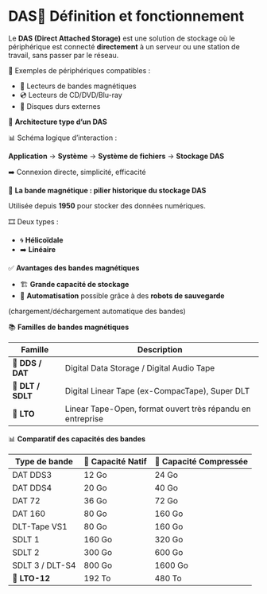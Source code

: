 # DAS🔧 **Définition et fonctionnement**

Le **DAS (Direct Attached Storage)** est une solution de stockage où le périphérique est connecté **directement** à un serveur ou une station de travail, sans passer par le réseau.

📎 Exemples de périphériques compatibles :

- 📼 Lecteurs de bandes magnétiques
- 💿 Lecteurs de CD/DVD/Blu-ray
- 💾 Disques durs externes



🧠 **Architecture type d’un DAS**

📊 Schéma logique d’interaction :

**Application** → **Système** → **Système de fichiers** → **Stockage DAS**

➡️ Connexion directe, simplicité, efficacité



📼 **La bande magnétique : pilier historique du stockage DAS**

Utilisée depuis **1950** pour stocker des données numériques.

🎞️ Deux types :

- 🌀 **Hélicoïdale**
- ➡️ **Linéaire**



✅ **Avantages des bandes magnétiques**

- 🏗️ **Grande capacité de stockage**
- 🤖 **Automatisation** possible grâce à des **robots de sauvegarde**

(chargement/déchargement automatique des bandes)



📚 **Familles de bandes magnétiques**

| **Famille** | **Description** |
|----|----|
| 💽 **DDS / DAT** | Digital Data Storage / Digital Audio Tape |
| 📼 **DLT / SDLT** | Digital Linear Tape (ex-CompacTape), Super DLT |
| 🧷 **LTO** | Linear Tape-Open, format ouvert très répandu en entreprise |



📊 **Comparatif des capacités des bandes**

| **Type de bande** | **🧊 Capacité Natif** | **💨 Capacité Compressée** |
|-------------------|-----------------------|----------------------------|
| DAT DDS3          | 12 Go                 | 24 Go                      |
| DAT DDS4          | 20 Go                 | 40 Go                      |
| DAT 72            | 36 Go                 | 72 Go                      |
| DAT 160           | 80 Go                 | 160 Go                     |
| DLT-Tape VS1      | 80 Go                 | 160 Go                     |
| SDLT 1            | 160 Go                | 320 Go                     |
| SDLT 2            | 300 Go                | 600 Go                     |
| SDLT 3 / DLT-S4   | 800 Go                | 1600 Go                    |
| 🧷 **LTO-12**     | 192 To                | 480 To                     |

